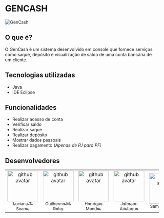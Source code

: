 # GENCASH

![GenCash](https://user-images.githubusercontent.com/88734065/152814461-f1c39dc4-fda8-4ab2-8610-9250ede7ce9b.jpeg)

## O que é?

O GenCash é um sistema desenvolvido em console que fornece serviços como saque, depósito e visualização de saldo de uma conta bancária de um cliente.

## Tecnologias utilizadas
- Java
- IDE Eclipse

## Funcionalidades
- Realizar acesso de conta
- Verificar saldo
- Realizar saque
- Realizar depósito
- Mostrar dados pessoais
- Realizar pagamento *(Apenas de PJ para PF)*

## Desenvolvedores

<table>
  <tr>
    <td align="center"><a href="https://github.com/lucianaTSoares"><img src="https://avatars.githubusercontent.com/u/88734065?v=4" width="100px" alt="github avatar"><br><sub>Luciana T. Soares</sub></a></td>
    <td align="center"><a href="https://github.com/petry078"><img src="https://avatars.githubusercontent.com/u/44437770?v=4" width="100px" alt="github avatar"><br><sub>Guilherme M. Petry</sub></a></td>
    <td align="center"><a href="https://github.com/riquemendes"><img src="https://avatars.githubusercontent.com/u/97553942?v=4" width="100px" alt="github avatar"><br><sub>Henrique Mendes</sub></a></td>
    <td align="center"><a href="https://github.com/Aristaque"><img src="https://avatars.githubusercontent.com/u/98294862?v=4" width="100px" alt="github avatar"><br><sub>Jeferson Aristaque</sub></a></td>
    <td align="center"><a href="https://github.com/Sam-S-Pina"><img src="https://avatars.githubusercontent.com/u/84543096?s=200&v=4" width="100px" alt="github avatar"><br><sub>Samuel S. Pina</sub></a></td>
    <td align="center"><a href="https://github.com/tamara-augusta"><img src="https://avatars.githubusercontent.com/u/98351359?v=4" width="100px" alt="github avatar"><br><sub>Tamara Augusta</sub></a></td>
    <td align="center"><a href="https://www.linkedin.com/in/gabriela-federmann-566691a6/"><img src="https://media-exp1.licdn.com/dms/image/C4D03AQGGGHn2QIFIQg/profile-displayphoto-shrink_200_200/0/1642190432410?e=1649894400&v=beta&t=AsRzyJwI0wq6Jay3f7qxn4t-QNF6Wxyp-u9ye9XuB9M" width="100px" alt="github avatar"><br><sub>Gabriela Federmann</sub></a></td>
  </tr>
<table>

